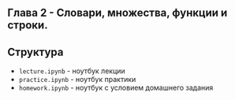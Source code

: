 ## Глава 2 - Словари, множества, функции и строки.
## Структура
- `lecture.ipynb` - ноутбук лекции
- `practice.ipynb` - ноутбук практики
- `homework.ipynb` - ноутбук с условием домашнего задания
